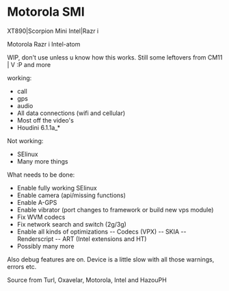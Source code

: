 Motorola SMI
===========================

XT890|Scorpion Mini Intel|Razr i

Motorola Razr i Intel-atom

WIP, don't use unless u know how this works. Still some leftovers from CM11
 |
 V :P and more

working:
- call
- gps
- audio
- All data connections (wifi and cellular)
- Most off the video's
- Houdini 6.1.1a_*

Not working:
- SElinux
- Many more things

What needs to be done:
- Enable fully working SElinux
- Enable camera (api/missing functions)
- Enable A-GPS
- Enable vibrator (port changes to framework or build new vps module)
- Fix WVM codecs
- Fix network search and switch (2g/3g)
- Enable all kinds of optimizations
-- Codecs (VPX)
-- SKIA
-- Renderscript
-- ART (Intel extensions and HT)
- Possibly many more

Also debug features are on. Device is a little slow with all those warnings, errors etc.

Source from Turl, Oxavelar, Motorola, Intel and HazouPH

